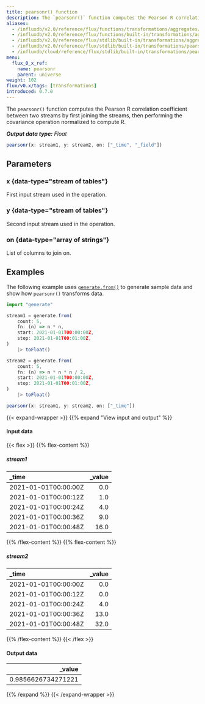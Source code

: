 ```yaml
---
title: pearsonr() function
description: The `pearsonr()` function computes the Pearson R correlation coefficient between two streams by first joining the streams, then performing the covariance operation normalized to compute R.
aliases:
  - /influxdb/v2.0/reference/flux/functions/transformations/aggregates/pearsonr
  - /influxdb/v2.0/reference/flux/functions/built-in/transformations/aggregates/pearsonr/
  - /influxdb/v2.0/reference/flux/stdlib/built-in/transformations/aggregates/pearsonr/
  - /influxdb/v2.0/reference/flux/stdlib/built-in/transformations/pearsonr/
  - /influxdb/cloud/reference/flux/stdlib/built-in/transformations/pearsonr/
menu:
  flux_0_x_ref:
    name: pearsonr
    parent: universe
weight: 102
flux/v0.x/tags: [transformations]
introduced: 0.7.0
---
```


The `pearsonr()` function computes the Pearson R correlation coefficient between two streams
by first joining the streams, then performing the covariance operation normalized to compute R.

_**Output data type:** Float_

```js
pearsonr(x: stream1, y: stream2, on: ["_time", "_field"])
```

## Parameters

### x {data-type="stream of tables"}
First input stream used in the operation.

### y {data-type="stream of tables"}
Second input stream used in the operation.

### on {data-type="array of strings"}
List of columns to join on.

## Examples
The following example uses [`generate.from()`](/flux/v0.x/stdlib/generate/from/)
to generate sample data and show how `pearsonr()` transforms data.

```js
import "generate"

stream1 = generate.from(
    count: 5,
    fn: (n) => n * n,
    start: 2021-01-01T00:00:00Z,
    stop: 2021-01-01T00:01:00Z,
)
    |> toFloat()

stream2 = generate.from(
    count: 5,
    fn: (n) => n * n * n / 2,
    start: 2021-01-01T00:00:00Z,
    stop: 2021-01-01T00:01:00Z,
)
    |> toFloat()

pearsonr(x: stream1, y: stream2, on: ["_time"])
```

{{< expand-wrapper >}}
{{% expand "View input and output" %}}

#### Input data
{{< flex >}}
{{% flex-content %}}
##### stream1
| _time                | _value |
| :------------------- | -----: |
| 2021-01-01T00:00:00Z |    0.0 |
| 2021-01-01T00:00:12Z |    1.0 |
| 2021-01-01T00:00:24Z |    4.0 |
| 2021-01-01T00:00:36Z |    9.0 |
| 2021-01-01T00:00:48Z |   16.0 |
{{% /flex-content %}}
{{% flex-content %}}
##### stream2
| _time                | _value |
| :------------------- | -----: |
| 2021-01-01T00:00:00Z |    0.0 |
| 2021-01-01T00:00:12Z |    0.0 |
| 2021-01-01T00:00:24Z |    4.0 |
| 2021-01-01T00:00:36Z |   13.0 |
| 2021-01-01T00:00:48Z |   32.0 |
{{% /flex-content %}}
{{< /flex >}}

#### Output data
|             _value |
| -----------------: |
| 0.9856626734271221 |

{{% /expand %}}
{{< /expand-wrapper >}}

